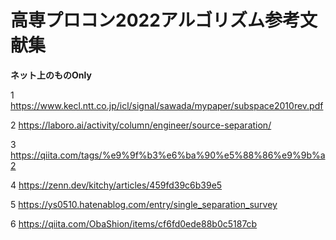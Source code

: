 # 高専プロコン2022アルゴリズム参考文献集
**ネット上のものOnly**

1 https://www.kecl.ntt.co.jp/icl/signal/sawada/mypaper/subspace2010rev.pdf

2 https://laboro.ai/activity/column/engineer/source-separation/

3 https://qiita.com/tags/%e9%9f%b3%e6%ba%90%e5%88%86%e9%9b%a2

4 https://zenn.dev/kitchy/articles/459fd39c6b39e5

5 https://ys0510.hatenablog.com/entry/single_separation_survey

6 https://qiita.com/ObaShion/items/cf6fd0ede88b0c5187cb
